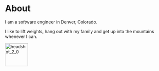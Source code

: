 About
=================
I am a software engineer in Denver, Colorado.

I like to lift weights, hang out with my family and
get up into the mountains whenever I can.

<a href="http://www.flickr.com/photos/neidetcher/6615438575/" title="headshot_2_0 by neidetcher, on Flickr"><img src="http://farm8.staticflickr.com/7015/6615438575_331fb61979_s.jpg" width="75" height="75" alt="headshot_2_0"></a>

